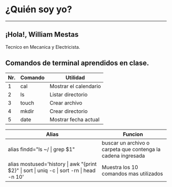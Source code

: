 # ¿Quién soy yo?
___
## ¡Hola!, William Mestas 

Tecnico en Mecanica y Electricista.

## Comandos de terminal aprendidos en clase.

| Nr.    | Comando    | Utilidad    |
|---------------- | --------------- | --------------- |
| 1    | cal    | Mostrar el calendario    |
| 2    | ls    | Listar directorio    |
| 3   | touch   | Crear archivo   |
| 4   | mkdir   | Crear directorio   |
| 5   | date   |  Mostrar fecha actual  |

| Alias   | Funcion    |
|--------------- | --------------- |
| alias findd="ls ~/ \| grep $1"   |  buscar un archivo o carpeta que contenga la cadena ingresada  |
| alias mostused='history \| awk "{print $2}" \| sort \| uniq -c \| sort -rn \| head -n 10' | Muestra los 10 comandos mas utilizados   |
